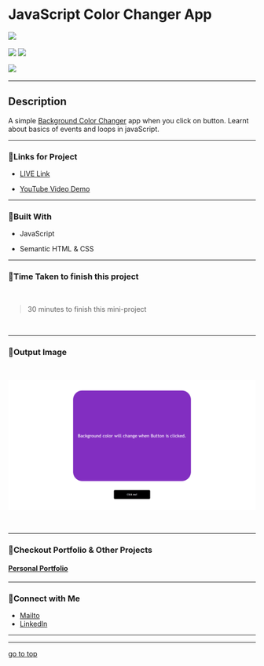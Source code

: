 # JavaScript Color Changer App

![](https://img.shields.io/badge/Color-Changer%20App-brightgreen)

![](https://img.shields.io/badge/JavaScript-CSS-yellow)
![](https://img.shields.io/badge/addEventListener-forLoop-red)

![](https://img.shields.io/badge/Shubham-Singh-blue)

<hr>

## Description

A simple [Background Color Changer](js-bgcolor.netlify.app) app when you click on button. Learnt about basics of events and loops in javaScript.

<hr>


### 📌Links for Project
- [LIVE Link](js-bgcolor.netlify.app)

- [YouTube Video Demo](https://youtu.be/xdoHFdeSXrs)

<hr>

### 📌Built With

- JavaScript

- Semantic HTML & CSS

<hr>

### 📌Time Taken to finish this project

<br>

> 30 minutes to finish this mini-project

<br>

<hr>

### 📌Output Image

<br>

![opimage](./outputImage/JavaScript-Color-Changing-App.png)

<br>

<hr>

### 📌Checkout Portfolio & Other Projects

#### [Personal Portfolio](https://shubhambhoj.in/)


***
### 📌Connect with Me
* [Mailto](mailto:shubhambhoj3@gmail.com)
* [LinkedIn](https://www.linkedin.com/in/shubham-singh-b122b7171/)

***
***
[go to top](#javascript-color-changer-app)